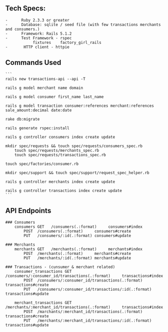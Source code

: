 ## Tech Specs:
	-      Ruby 2.3.3 or greater
	-      Database: sqlite / seed file (with few transactions merchants and consumers.)
	-      Framework: Rails 5.1.2
	-	   Test Framework - rspec
				fixtures	factory_girl_rails
	-		HTTP client - httpie
## Commands Used
	```
	rails new transactions-api --api -T

	rails g model merchant name domain

	rails g model consumer first_name last_name

	rails g model transaction consumer:references merchant:references sale_amount:decimal date:date

	rake db:migrate

	rails generate rspec:install

	rails g controller consumers index create update

	mkdir spec/requests && touch spec/requests/consumers_spec.rb
		touch spec/requests/merchants_spec.rb
		touch spec/requests/transactions_spec.rb

	touch spec/factories/consumer.rb

	mkdir spec/support && touch spec/support/request_spec_helper.rb

	rails g controller merchants index create update

	rails g controller transactions index create update
	```
## API Endpoints
	### Consumers
		consumers GET   /consumers(.:format)     consumers#index
			POST  /consumers(.:format)     consumers#create
			PUT   /consumers/:id(.:format) consumers#update

	### Merchants
		merchants GET   /merchants(.:format)     merchants#index
			POST  /merchants(.:format)     merchants#create
			PUT   /merchants/:id(.:format) merchants#update

	### Transactions - (cunsumer & merchant related)
		consumer_transactions GET   /consumers/:consumer_id/transactions(.:format)     transactions#index
			POST  /consumers/:consumer_id/transactions(.:format)     transactions#create
			PUT   /consumers/:consumer_id/transactions/:id(.:format) transactions#update

		merchant_transactions GET   /merchants/:merchant_id/transactions(.:format)     transactions#index
			POST  /marchants/:merchant_id/transactions(.:format)     transactions#create		
			PUT   /merchants/:merchant_id/transactions/:id(.:format) transactions#update
